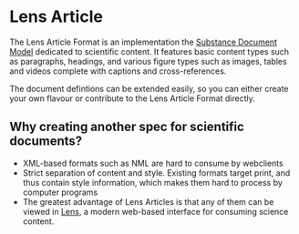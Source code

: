 Lens Article
=====

The Lens Article Format is an implementation the [Substance Document Model](http://githu.com/substance-article) dedicated to scientific content. It features basic content types such as paragraphs, headings, and various figure types such as images, tables and videos complete with captions and cross-references.

The document defintions can be extended easily, so you can either create your own flavour or contribute to the Lens Article Format directly.

## Why creating another spec for scientific documents?

- XML-based formats such as NML are hard to consume by webclients
- Strict separation of content and style. Existing formats target print, and thus contain style information, which makes them hard to process by computer programs
- The greatest advantage of Lens Articles is that any of them can be viewed in [Lens](http://github.com/elifesciences/lens), a modern web-based interface for consuming science content.
